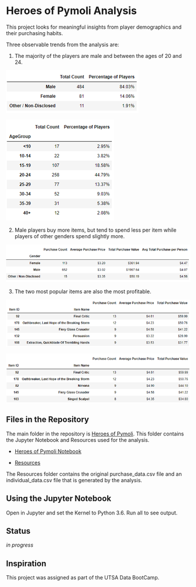 # Heroes of Pymoli Analysis
This project looks for meaningful insights from player demographics and their purchasing habits. 

Three observable trends from the analysis are:

1. The majority of the players are male and between the ages of 20 and 24. 

![Gender Demographics](./Images/gender_demographics.png)

![Age Demographics](./Images/age_demographics.png)

2. Male players buy more items, but tend to spend less per item while players of other genders spend slightly more. 

![Gender Purchases](./Images/gender_purchases.png)

3. The two most popular items are also the most profitable.

![Popular Purchases](./Images/popular_purchases.png)

![Profitable Purchases](./Images/profitable_purchases.png)

## Files in the Repository
The main folder in the repository is [Heroes of Pymoli](./Heroes%20of%20Pymoli). This folder contains the Jupyter Notebook and Resources used for the analysis.

* [Heroes of Pymoli Notebook](./Heroes%20of%20Pymoli/HeroesOfPymoli_starter.ipynb) 

* [Resources](./Heroes%20of%20Pymoli/Resources)

The Resources folder contains the original purchase_data.csv file and an individual_data.csv file that is generated by the analysis.

## Using the Jupyter Notebook 
Open in Jupyter and set the Kernel to Python 3.6. Run all to see output.

## Status
_in progress_

## Inspiration
This project was assigned as part of the UTSA Data BootCamp.